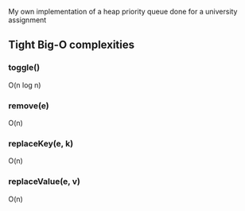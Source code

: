 My own implementation of a heap priority queue done for a university assignment

## Tight Big-O complexities
### toggle()
O(n log n)

### remove(e)
O(n)

### replaceKey(e, k)
O(n)

### replaceValue(e, v)
O(n)

